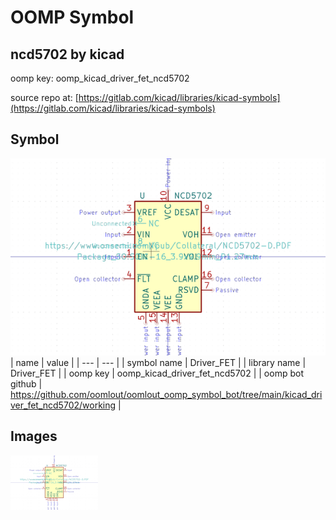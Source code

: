 # OOMP Symbol  
## ncd5702  by kicad  
  
oomp key: oomp_kicad_driver_fet_ncd5702  
  
source repo at: [https://gitlab.com/kicad/libraries/kicad-symbols](https://gitlab.com/kicad/libraries/kicad-symbols)  
## Symbol  
  
[![working.png](working_600.png)](working.png)  
| name | value | 
| --- | --- | 
| symbol name | Driver_FET | 
| library name | Driver_FET | 
| oomp key | oomp_kicad_driver_fet_ncd5702 | 
| oomp bot github | https://github.com/oomlout/oomlout_oomp_symbol_bot/tree/main/kicad_driver_fet_ncd5702/working | 
## Images  
  
[![working.png](working_140.png)](working.png)  

